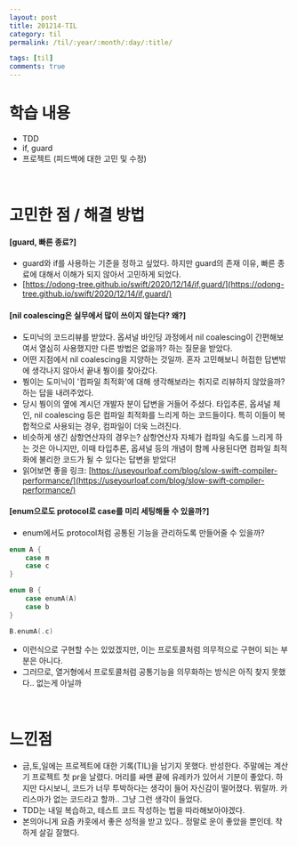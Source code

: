 ```yaml
---
layout: post
title: 201214-TIL
category: til
permalink: /til/:year/:month/:day/:title/

tags: [til]
comments: true
---
```


# 학습 내용
- TDD
- if, guard
- 프로젝트 (피드백에 대한 고민 및 수정)

<br>

# 고민한 점 / 해결 방법
#### [guard, 빠른 종료?]
- guard와 if를 사용하는 기준을 정하고 싶었다. 하지만 guard의 존재 이유, 빠른 종료에 대해서 이해가 되지 않아서 고민하게 되었다.
- [https://odong-tree.github.io/swift/2020/12/14/if,guard/](https://odong-tree.github.io/swift/2020/12/14/if,guard/)

#### [nil coalescing은 실무에서 많이 쓰이지 않는다? 왜?]
- 도미닉의 코드리뷰를 받았다. 옵셔널 바인딩 과정에서 nil coalescing이 간편해보여서 열심히 사용했지만 다른 방법은 없을까? 하는 질문을 받았다.
- 어떤 지점에서 nil coalescing을 지양하는 것일까. 혼자 고민해보니 허접한 답변밖에 생각나지 않아서 끝내 붱이를 찾아갔다.
- 붱이는 도미닉이 '컴파일 최적화'에 대해 생각해보라는 취지로 리뷰하지 않았을까? 하는 답을 내려주었다.
- 당시 붱이의 옆에 계시던 개발자 분이 답변을 거들어 주셨다. 타입추론, 옵셔널 체인, nil coalescing 등은 컴파일 최적화를 느리게 하는 코드들이다. 특히 이들이 복합적으로 사용되는 경우, 컴파일이 더욱 느려진다.
- 비슷하게 생긴 삼항연산자의 경우는? 삼항연산자 자체가 컴파일 속도를 느리게 하는 것은 아니지만, 이때 타입추론, 옵셔널 등의 개념이 함께 사용된다면 컴파일 최적화에 불리한 코드가 될 수 있다는 답변을 받았다!
- 읽어보면 좋을 링크: [https://useyourloaf.com/blog/slow-swift-compiler-performance/](https://useyourloaf.com/blog/slow-swift-compiler-performance/)

#### [enum으로도 protocol로 case를 미리 세팅해둘 수 있을까?]
- enum에서도 protocol처럼  공통된 기능을 관리하도록 만들어줄 수 있을까?

```swift
enum A {
    case m
    case c
}

enum B {
    case enumA(A)
    case b
}

B.enumA(.c)
```

- 이런식으로 구현할 수는 있었겠지만, 이는 프로토콜처럼 의무적으로 구현이 되는 부분은 아니다.
- 그러므로, 열거형에서 프로토콜처럼 공통기능을 의무화하는 방식은 아직 찾지 못했다.. 없는게 아닐까

<br>

# 느낀점
- 금,토,일에는 프로젝트에 대한 기록(TIL)을 남기지 못했다. 반성한다. 주말에는 계산기 프로젝트 첫 pr을 날렸다. 머리를 싸맨 끝에 유레카가 있어서 기분이 좋았다. 하지만 다시보니, 코드가 너무 투박하다는 생각이 들어 자신감이 떨어졌다. 뭐랄까. 카리스마가 없는 코드라고 할까.. 그냥 그런 생각이 들었다.
- TDD는 내일 복습하고, 테스트 코드 작성하는 법을 따라해보아야겠다.
- 본의아니게 요즘 카훗에서 좋은 성적을 받고 있다.. 정말로 운이 좋았을 뿐인데. 착하게 살길 잘했다.


<br>
